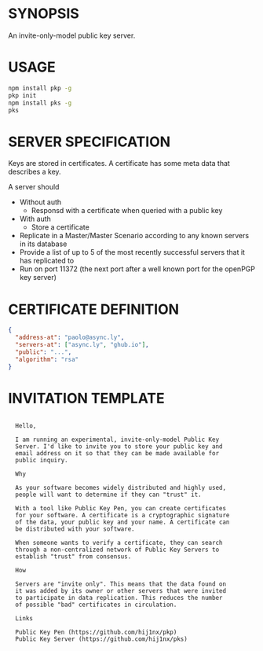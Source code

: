 # SYNOPSIS
An invite-only-model public key server.

# USAGE
```bash
npm install pkp -g
pkp init
npm install pks -g
pks
```

# SERVER SPECIFICATION
Keys are stored in certificates. A certificate has some meta data that describes
a key.

A server should
  - Without auth
    - Responsd with a certificate when queried with a public key
  - With auth
    - Store a certificate
  - Replicate in a Master/Master Scenario according to any known servers in its database
  - Provide a list of up to 5 of the most recently successful servers that it has replicated to
  - Run on port 11372 (the next port after a well known port for the openPGP key server)

# CERTIFICATE DEFINITION

```json
{
  "address-at": "paolo@async.ly",
  "servers-at": ["async.ly", "ghub.io"],
  "public": "...",
  "algorithm": "rsa"
}
```

# INVITATION TEMPLATE
```text

  Hello,

  I am running an experimental, invite-only-model Public Key
  Server. I'd like to invite you to store your public key and
  email address on it so that they can be made available for
  public inquiry.

  Why

  As your software becomes widely distributed and highly used,
  people will want to determine if they can "trust" it.

  With a tool like Public Key Pen, you can create certificates
  for your software. A certificate is a cryptographic signature
  of the data, your public key and your name. A certificate can
  be distributed with your software.

  When someone wants to verify a certificate, they can search
  through a non-centralized network of Public Key Servers to
  establish "trust" from consensus.

  How

  Servers are "invite only". This means that the data found on
  it was added by its owner or other servers that were invited
  to participate in data replication. This reduces the number 
  of possible "bad" certificates in circulation.

  Links

  Public Key Pen (https://github.com/hij1nx/pkp)
  Public Key Server (https://github.com/hij1nx/pks)

```
